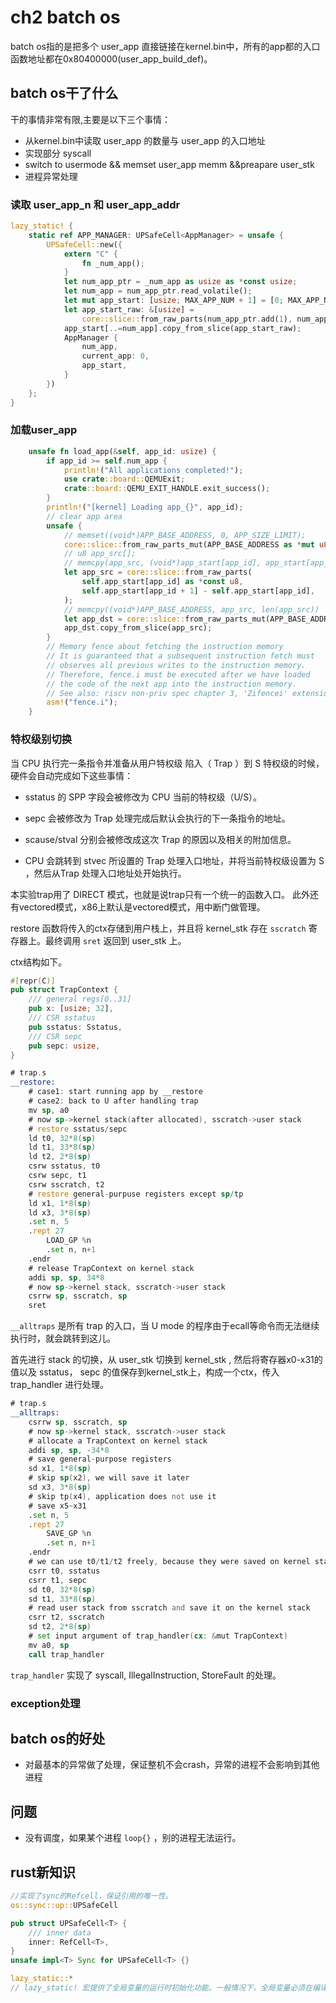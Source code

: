 # ch2 batch os

batch os指的是把多个 user_app 直接链接在kernel.bin中，所有的app都的入口函数地址都在0x80400000(user_app_build_def)。

## batch os干了什么

干的事情非常有限,主要是以下三个事情：
- 从kernel.bin中读取 user_app 的数量与 user_app 的入口地址
- 实现部分 syscall
- switch to usermode && memset user_app memm &&preapare user_stk
- 进程异常处理

### 读取 user_app_n 和 user_app_addr

```rust
lazy_static! {
    static ref APP_MANAGER: UPSafeCell<AppManager> = unsafe {
        UPSafeCell::new({
            extern "C" {
                fn _num_app();
            }
            let num_app_ptr = _num_app as usize as *const usize;
            let num_app = num_app_ptr.read_volatile();
            let mut app_start: [usize; MAX_APP_NUM + 1] = [0; MAX_APP_NUM + 1];
            let app_start_raw: &[usize] =
                core::slice::from_raw_parts(num_app_ptr.add(1), num_app + 1);
            app_start[..=num_app].copy_from_slice(app_start_raw);
            AppManager {
                num_app,
                current_app: 0,
                app_start,
            }
        })
    };
}
```
### 加载user_app
```rust
    unsafe fn load_app(&self, app_id: usize) {
        if app_id >= self.num_app {
            println!("All applications completed!");
            use crate::board::QEMUExit;
            crate::board::QEMU_EXIT_HANDLE.exit_success();
        }
        println!("[kernel] Loading app_{}", app_id);
        // clear app area
        unsafe {
            // memset((void*)APP_BASE_ADDRESS, 0, APP_SIZE_LIMIT);
            core::slice::from_raw_parts_mut(APP_BASE_ADDRESS as *mut u8, APP_SIZE_LIMIT).fill(0);
            // u8 app_src[]; 
            // memcpy(app_src, (void*)app_start[app_id], app_start[app_id+1]-app_start[app_id]) // 将这个app的数据搬到app_src中
            let app_src = core::slice::from_raw_parts(
                self.app_start[app_id] as *const u8,
                self.app_start[app_id + 1] - self.app_start[app_id],
            );
            // memcpy((void*)APP_BASE_ADDRESS, app_src, len(app_src))
            let app_dst = core::slice::from_raw_parts_mut(APP_BASE_ADDRESS as *mut u8, app_src.len());
            app_dst.copy_from_slice(app_src);
        }
        // Memory fence about fetching the instruction memory
        // It is guaranteed that a subsequent instruction fetch must
        // observes all previous writes to the instruction memory.
        // Therefore, fence.i must be executed after we have loaded
        // the code of the next app into the instruction memory.
        // See also: riscv non-priv spec chapter 3, 'Zifencei' extension.
        asm!("fence.i");
    }
```

### 特权级别切换

当 CPU 执行完一条指令并准备从用户特权级 陷入（ Trap ）到 S 特权级的时候，硬件会自动完成如下这些事情：

- sstatus 的 SPP 字段会被修改为 CPU 当前的特权级（U/S）。

- sepc 会被修改为 Trap 处理完成后默认会执行的下一条指令的地址。

- scause/stval 分别会被修改成这次 Trap 的原因以及相关的附加信息。

- CPU 会跳转到 stvec 所设置的 Trap 处理入口地址，并将当前特权级设置为 S ，然后从Trap 处理入口地址处开始执行。


本实验trap用了 DIRECT 模式，也就是说trap只有一个统一的函数入口。 此外还有vectored模式，x86上默认是vectored模式，用中断门做管理。

restore 函数将传入的ctx存储到用户栈上，并且将 kernel_stk 存在 `sscratch` 寄存器上。最终调用 `sret` 返回到 user_stk 上。

ctx结构如下。
```rust
#[repr(C)]
pub struct TrapContext {
    /// general regs[0..31]
    pub x: [usize; 32],
    /// CSR sstatus      
    pub sstatus: Sstatus,
    /// CSR sepc
    pub sepc: usize,
}
```

```asm
# trap.s
__restore:
    # case1: start running app by __restore
    # case2: back to U after handling trap
    mv sp, a0
    # now sp->kernel stack(after allocated), sscratch->user stack
    # restore sstatus/sepc
    ld t0, 32*8(sp)
    ld t1, 33*8(sp)
    ld t2, 2*8(sp)
    csrw sstatus, t0
    csrw sepc, t1
    csrw sscratch, t2
    # restore general-purpuse registers except sp/tp
    ld x1, 1*8(sp)
    ld x3, 3*8(sp)
    .set n, 5
    .rept 27
        LOAD_GP %n
        .set n, n+1
    .endr
    # release TrapContext on kernel stack
    addi sp, sp, 34*8
    # now sp->kernel stack, sscratch->user stack
    csrrw sp, sscratch, sp
    sret
```

`__alltraps` 是所有 trap 的入口，当 U mode 的程序由于ecall等命令而无法继续执行时，就会跳转到这儿。

首先进行 stack 的切换，从 user_stk 切换到 kernel_stk , 然后将寄存器x0-x31的值以及 sstatus， sepc 的值保存到kernel_stk上，构成一个ctx，传入 trap_handler 进行处理。
```asm
# trap.s
__alltraps:
    csrrw sp, sscratch, sp
    # now sp->kernel stack, sscratch->user stack
    # allocate a TrapContext on kernel stack
    addi sp, sp, -34*8
    # save general-purpose registers
    sd x1, 1*8(sp)
    # skip sp(x2), we will save it later
    sd x3, 3*8(sp)
    # skip tp(x4), application does not use it
    # save x5~x31
    .set n, 5
    .rept 27
        SAVE_GP %n
        .set n, n+1
    .endr
    # we can use t0/t1/t2 freely, because they were saved on kernel stack
    csrr t0, sstatus
    csrr t1, sepc
    sd t0, 32*8(sp)
    sd t1, 33*8(sp)
    # read user stack from sscratch and save it on the kernel stack
    csrr t2, sscratch
    sd t2, 2*8(sp)
    # set input argument of trap_handler(cx: &mut TrapContext)
    mv a0, sp
    call trap_handler
```

`trap_handler` 实现了 syscall, IllegalInstruction, StoreFault 的处理。

### exception处理

## batch os的好处
- 对最基本的异常做了处理，保证整机不会crash，异常的进程不会影响到其他进程
## 问题
- 没有调度，如果某个进程 `loop{}` ，别的进程无法运行。

## rust新知识

```rust
//实现了sync的Refcell，保证引用的唯一性。
os::sync::up::UPSafeCell

pub struct UPSafeCell<T> {
    /// inner data
    inner: RefCell<T>,
}
unsafe impl<T> Sync for UPSafeCell<T> {}

lazy_static::*
// lazy_static! 宏提供了全局变量的运行时初始化功能。一般情况下，全局变量必须在编译期设置初始值， 但是有些全局变量的初始化依赖于运行期间才能得到的数据。 如这里我们借助 lazy_static! 声明了一个 AppManager 结构的名为 APP_MANAGER 的全局实例， 只有在它第一次被使用到的时候才会进行实际的初始化工作
```



